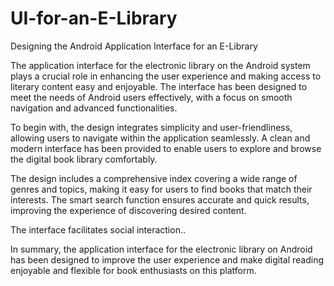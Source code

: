 # UI-for-an-E-Library
 Designing the Android Application Interface for an E-Library


The application interface for the electronic library on the Android system plays a crucial role in enhancing the user experience and making access to literary content easy and enjoyable. The interface has been designed to meet the needs of Android users effectively, with a focus on smooth navigation and advanced functionalities.

To begin with, the design integrates simplicity and user-friendliness, allowing users to navigate within the application seamlessly. A clean and modern interface has been provided to enable users to explore and browse the digital book library comfortably.

The design includes a comprehensive index covering a wide range of genres and topics, making it easy for users to find books that match their interests. The smart search function ensures accurate and quick results, improving the experience of discovering desired content.

The interface facilitates social interaction..

In summary, the application interface for the electronic library on Android has been designed to improve the user experience and make digital reading enjoyable and flexible for book enthusiasts on this platform.
